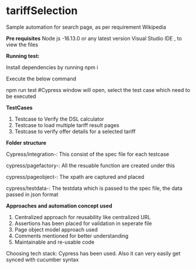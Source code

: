 # tariffSelection
Sample automation for search page, as per requirement Wikipedia

**Pre requisites**
Node js -16.13.0 or any latest version
Visual Studio IDE  , to view the files

**Running test:**
 
 Install dependencies by running npm i
 
 Execute the below command
 
 npm run test
 #Cypress window will open, select the test case which need to be executed

**TestCases**

1. Testcase to Verify the DSL calculator
2. Testcase to load multiple tariff result pages
3. Testcase to verify offer details for a selected tariff


**Folder structure**

Cypress/integration-: This consist of the spec file for each testcase

cypress/pagefactory-: All the resuable function are created under this

cypress/pageobject-: The xpath are captured and placed

cypress/testdata-: The testdata which is passed to the spec file, the data passed in json format

**Approaches and automation concept used**

1. Centralized approach for reusability like centralized URL
2. Assertions has been placed for validation in seperate file
3. Page object model approach used
4. Comments mentioned for better understanding
5. Maintainable and re-usable code

Choosing tech stack: Cypress has been used. Also it can very easily get synced with cucumber syntax


